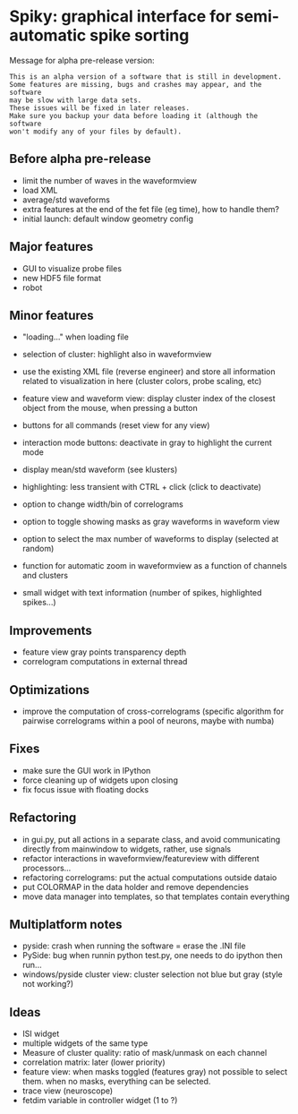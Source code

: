 Spiky: graphical interface for semi-automatic spike sorting
===========================================================

Message for alpha pre-release version:

    This is an alpha version of a software that is still in development.
    Some features are missing, bugs and crashes may appear, and the software
    may be slow with large data sets. 
    These issues will be fixed in later releases.
    Make sure you backup your data before loading it (although the software
    won't modify any of your files by default).
    
Before alpha pre-release
------------------------

  * limit the number of waves in the waveformview
  * load XML
  * average/std waveforms
  * extra features at the end of the fet file (eg time), how to handle them?
  * initial launch: default window geometry config
  
  
Major features
--------------

  * GUI to visualize probe files
  * new HDF5 file format
  * robot

  
Minor features
--------------
  
  * "loading..." when loading file
  * selection of cluster: highlight also in waveformview
  * use the existing XML file (reverse engineer) and store all information
    related to visualization in here (cluster colors, probe scaling, etc)
  
  * feature view and waveform view: display cluster index of the closest object
    from the mouse, when pressing a button
  * buttons for all commands (reset view for any view)
  * interaction mode buttons: deactivate in gray to highlight the current mode
  
  * display mean/std waveform (see klusters)
  * highlighting: less transient with CTRL + click (click to deactivate)
  * option to change width/bin of correlograms
  * option to toggle showing masks as gray waveforms in waveform view
  * option to select the max number of waveforms to display (selected at
    random)
  * function for automatic zoom in waveformview as a function of
    channels and clusters
  * small widget with text information (number of spikes, highlighted spikes...)


Improvements
------------

  * feature view gray points transparency depth
  * correlogram computations in external thread

  
Optimizations
-------------

  * improve the computation of cross-correlograms (specific algorithm for
    pairwise correlograms within a pool of neurons, maybe with numba)


Fixes
-----

  * make sure the GUI work in IPython
  * force cleaning up of widgets upon closing
  * fix focus issue with floating docks
  
  
Refactoring
-----------

  * in gui.py, put all actions in a separate class, and avoid communicating 
    directly from mainwindow to widgets, rather, use signals
  * refactor interactions in waveformview/featureview with different
    processors...
  * refactoring correlograms: put the actual computations outside dataio
  * put COLORMAP in the data holder and remove dependencies 
  * move data manager into templates, so that templates contain everything


Multiplatform notes
-------------------

  * pyside: crash when running the software = erase the .INI file
  * PySide: bug when runnin python test.py, one needs to do ipython then run...
  * windows/pyside cluster view: cluster selection not blue but gray (style not working?)

  
Ideas
-----
  
  * ISI widget
  * multiple widgets of the same type
  * Measure of cluster quality: ratio of mask/unmask on each channel
  * correlation matrix: later (lower priority)
  * feature view: when masks toggled (features gray) not possible to select
    them. when no masks, everything can be selected.
  * trace view (neuroscope)
  * fetdim variable in controller widget (1 to ?)


